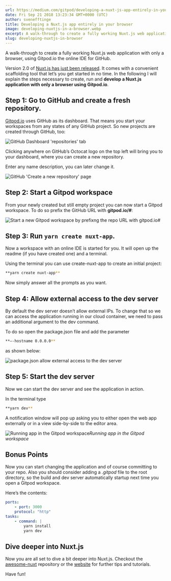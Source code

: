 ```yaml
---
url: https://medium.com/gitpod/developing-a-nuxt-js-app-entirely-in-your-browser-94e7525f5eca
date: Fri Sep 21 2018 13:23:34 GMT+0000 (UTC)
author: svenefftinge
title: Developing a Nuxt.js app entirely in your browser
image: developing-nuxtjs-in-a-browser.webp
excerpt: A walk-through to create a fully working Nuxt.js web application with only a browser, using Gitpod.io the online IDE for GitHub.
slug: developing-nuxtjs-in-browser
---
```


<script context="module">
  export const prerender = true;
</script>

A walk-through to create a fully working Nuxt.js web application with only a browser, using Gitpod.io the online IDE for GitHub.

Version 2.0 of [Nuxt.js has just been released](https://medium.com/@nuxt_js/nuxt-js-2-0-webpack-4-esm-modules-create-nuxt-app-and-more-6936ce80d94c). It comes with a convenient scaffolding tool that let’s you get started in no time. In the following I will explain the steps necessary to create, run and **develop a Nuxt.js application with only a browser using Gitpod.io**.

## **Step 1: Go to GitHub and create a fresh repository.**

[Gitpod.io](https://gitpod.io) uses GitHub as its dashboard. That means you start your workspaces from any states of any GitHub project. So new projects are created through GitHub, too:

![GitHub Dashboard 'repositories' tab](https://cdn-images-1.medium.com/max/2048/0*I9sury8siGTS6GtF)

Clicking anywhere on GitHub’s Octocat logo on the top left will bring you to your dashboard, where you can create a new repository.

Enter any name description, you can later change it.

![GitHub 'Create a new repository' page](https://cdn-images-1.medium.com/max/3200/0*bY21cCYdJYoj7B48)

## **Step 2: Start a Gitpod workspace**

From your newly created but still empty project you can now start a Gitpod workspace. To do so prefix the GitHub URL with **gitpod.io/#**:

![Start a new Gitpod workspace by prefixng the repo URL with gitpod.io#](https://cdn-images-1.medium.com/max/2776/0*NjvEmIjiTVwbTIaA)

## **Step 3: Run `yarn create nuxt-app`.**

Now a workspace with an online IDE is started for you. It will open up the readme (if you have created one) and a terminal.

Using the terminal you can use create-nuxt-app to create an initial project:

```bash
**yarn create nuxt-app**
```

Now simply answer all the prompts as you want.

## **Step 4: Allow external access to the dev server**

By default the dev server doesn’t allow external IPs. To change that so we can access the application running in our cloud container, we need to pass an additional argument to the dev command.

To do so open the package.json file and add the parameter

```bash
**—-hostname 0.0.0.0**
```

as shown below:

![package.json allow external access to the dev server](https://cdn-images-1.medium.com/max/2468/0*WrSSKAEkumvfIv6d)

## Step 5: Start the dev server

Now we can start the dev server and see the application in action.

In the terminal type

```bash
**yarn dev**
```

A notification window will pop up asking you to either open the web app externally or in a view side-by-side to the editor area.

![Running app in the Gitpod workspace](https://cdn-images-1.medium.com/max/3200/0*psT2Ar8PKkWYVpKV)_Running app in the Gitpod workspace_

## **Bonus Points**

Now you can start changing the application and of course committing to your repo. Also you should consider adding a _.gitpod_ file to the root directory, so the build and dev server automatically startup next time you open a Gitpod workspace.

Here’s the contents:

```yaml
ports:
    - port: 3000
    protocol: "http"
tasks:
    - command: |
        yarn install
        yarn dev
```

## Dive deeper into Nuxt.js

Now you are all set to dive a bit deeper into Nuxt.js. Checkout the [awesome-nuxt](https://github.com/nuxt-community/awesome-nuxt) repository or the [website](https://nuxtjs.org/) for further tips and tutorials.

Have fun!
